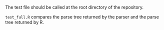 The test file should be called at the root directory of the repository. 

`test_full.R` compares the parse tree returned by the parser and the parse tree returned by R.
